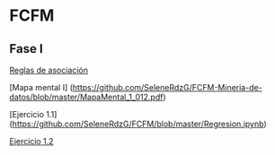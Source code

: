 # FCFM
## Fase I

[Reglas de asociación](https://github.com/SeleneRdzG/FCFM-Mineria-de-datos/blob/master/Reglas%20de%20asociaci%C3%B3n_012.pdf)

[Mapa mental I] (https://github.com/SeleneRdzG/FCFM-Mineria-de-datos/blob/master/MapaMental_1_012.pdf)

[Ejercicio 1.1] (https://github.com/SeleneRdzG/FCFM/blob/master/Regresion.ipynb)

[Ejercicio 1.2](https://github.com/SeleneRdzG/FCFM/blob/master/A%20priori.ipynb)
